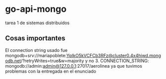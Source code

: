 # go-api-mongo
tarea 1 de sistemas distribuidos

## Cosas importantes
El connection string usado fue mongodb+srv://mariapoblete:YpIkO5kVCFCb3RFz@cluster0.4x4hjwd.mongodb.net/?retryWrites=true&w=majority
y no
3. CONNECTION_STRING: mongodb://admin:admin@127.0.0.1:27017/aerolinea
ya que tuvimos problemas con la entregada en el enunciado
